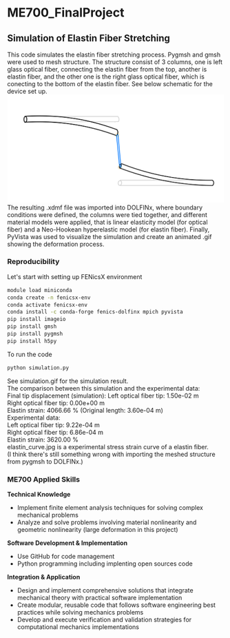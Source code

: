 # ME700_FinalProject
## Simulation of Elastin Fiber Stretching  
This code simulates the elastin fiber stretching process. Pygmsh and gmsh were used to mesh structure. The structure consist of 3 columns, one is left glass optical fiber, connecting the elastin fiber from the top, another is elastin fiber, and the other one is the right glass optical fiber, which is conecting to the bottom of the elastin fiber. See below schematic for the device set up.  
![schematic of stretching device.jpg](https://github.com/Esther918/ME700_FinalProject/blob/main/schematic%20of%20stretching%20device.jpg)
The resulting .xdmf file was imported into DOLFINx, where boundary conditions were defined, the columns were tied together, and different material models were applied, that is linear elasticity model (for optical fiber) and a Neo-Hookean hyperelastic model (for elastin fiber).
Finally, PyVista was used to visualize the simulation and create an animated .gif showing the deformation process.   

### Reproducibility  
Let's start with setting up FENicsX environment  
```bash
module load miniconda
conda create -n fenicsx-env
conda activate fenicsx-env
conda install -c conda-forge fenics-dolfinx mpich pyvista
pip install imageio
pip install gmsh
pip install pygmsh
pip install h5py
```
To run the code
```bash
python simulation.py
```
See simulation.gif for the simulation result.  
The comparison between this simulation and the experimental data:  
Final tip displacement (simulation):
Left optical fiber tip: 1.50e-02 m  
Right optical fiber tip: 0.00e+00 m  
Elastin strain: 4066.66 % (Original length: 3.60e-04 m)  
Experimental data:  
Left optical fiber tip: 9.22e-04 m  
Right optical fiber tip: 6.86e-04 m  
Elastin strain: 3620.00 %  
elastin_curve.jpg is a experimental stress strain curve of a elastin fiber.  
(I think there's still something wrong with importing the meshed structure from pygmsh to  DOLFINx.)

### ME700 Applied Skills
**Technical Knowledge**  
* Implement finite element analysis techniques for solving complex mechanical problems  
* Analyze and solve problems involving material nonlinearity and geometric nonlinearity (large deformation in this project)

**Software Development & Implementation**  
* Use GitHub for code management  
* Python programming including implenting open sources code

**Integration & Application**
* Design and implement comprehensive solutions that integrate mechanical theory with practical software implementation
* Create modular, reusable code that follows software engineering best practices while solving mechanics problems
* Develop and execute verification and validation strategies for computational mechanics implementations  
